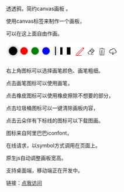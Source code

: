透透鸦，简约canvas画板 。

使用canvas标签来制作一个画板，

可以在这上面自由作画。


![](./img/tuli.png)

右上角图标可以选择画笔颜色、画笔粗细。

点击画笔图标可以使用画笔，

点击橡皮图标可以使用橡皮擦除不想要的部分，

点击垃圾桶图标可以一键清除画板内容，

点击云朵伴有下标线的图标可以下载图画。

图标来自阿里巴巴iconfont，

在线请求，以symbol方式调用在页面上。

原生js自动调整画板宽高。

支持桌面端，移动端正在开发中。

链接：[点我访问](https://bznc.github.io/toutouYa/)

